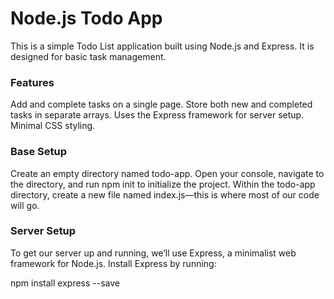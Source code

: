 # Node.js Todo App
This is a simple Todo List application built using Node.js and Express. It is designed for basic task management.

### Features
Add and complete tasks on a single page.
Store both new and completed tasks in separate arrays.
Uses the Express framework for server setup.
Minimal CSS styling.

### Base Setup
Create an empty directory named todo-app.
Open your console, navigate to the directory, and run npm init to initialize the project.
Within the todo-app directory, create a new file named index.js—this is where most of our code will go.

### Server Setup
To get our server up and running, we’ll use Express, a minimalist web framework for Node.js. Install Express by running:

npm install express --save
